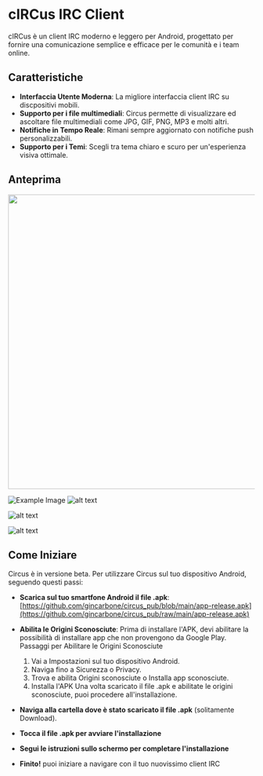 # cIRCus IRC Client

cIRCus è un client IRC moderno e leggero per Android, progettato per fornire una comunicazione semplice e efficace per le comunità e i team online.

## Caratteristiche

- **Interfaccia Utente Moderna**: La migliore interfaccia client IRC su discpositivi mobili.
- **Supporto per i file multimediali**: Circus permette di visualizzare ed ascoltare file multimediali come JPG, GIF, PNG, MP3 e molti altri.
- **Notifiche in Tempo Reale**: Rimani sempre aggiornato con notifiche push personalizzabili.
- **Supporto per i Temi**: Scegli tra tema chiaro e scuro per un'esperienza visiva ottimale.

## Anteprima

<img src="https://github.com/gincarbone/circus_pub/blob/main/Screenshot_20240530-154355.png?raw=true" width="600">

![Example Image]([example.png](https://github.com/gincarbone/circus_pub/blob/main/Screenshot_20240530-154355.png)) 
![alt text]([URL](https://github.com/gincarbone/circus_pub/blob/main/Screenshot_20240530-154355.png))

![alt text](Screenshot_20240530-154355.png)

![alt text](Screenshot_20240530-154355.png)


## Come Iniziare

Circus è in versione beta. Per utilizzare Circus sul tuo dispositivo Android, seguendo questi passi:
- **Scarica sul tuo smartfone Android il file .apk**: [https://github.com/gincarbone/circus_pub/blob/main/app-release.apk](https://github.com/gincarbone/circus_pub/raw/main/app-release.apk)
- **Abilita le Origini Sconosciute**: Prima di installare l'APK, devi abilitare la possibilità di installare app che non provengono da Google Play.
Passaggi per Abilitare le Origini Sconosciute
   1. Vai a Impostazioni sul tuo dispositivo Android.
   2. Naviga fino a Sicurezza o Privacy.
   3. Trova e abilita Origini sconosciute o Installa app sconosciute.
   4. Installa l'APK
   Una volta scaricato il file .apk e abilitate le origini sconosciute, puoi procedere all'installazione.

- **Naviga alla cartella dove è stato scaricato il file .apk** (solitamente Download).
- **Tocca il file .apk per avviare l'installazione**
- **Segui le istruzioni sullo schermo per completare l'installazione**
- **Finito!** puoi iniziare a navigare con il tuo nuovissimo client IRC

  

